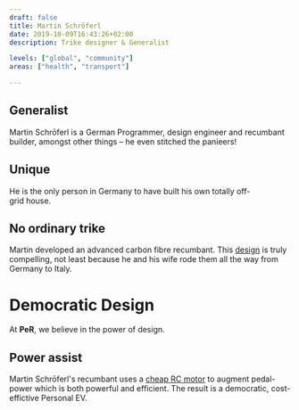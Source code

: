 ```yaml
---
draft: false
title: Martin Schrōferl
date: 2019-10-09T16:43:26+02:00
description: Trike designer & Generalist

levels: ["global", "community"]
areas: ["health", "transport"]

---
```


<!--
menu:
  knowledgeshare
-->

## Generalist

Martin Schrōferl is a German Programmer, design engineer and recumbant builder, amongst other things – he even stitched the panieers!

## Unique

He is the only person in Germany to have built his own totally off-grid&nbsp;house.

## No ordinary trike

Martin developed an advanced carbon fibre recumbant. This [design](https://www.youtube.com/channel/UC5C4TJ2zpJRwl9McnaSZrEg) is truly compelling, not least because he and his wife rode them all the way from Germany to&nbsp;Italy.

# Democratic Design

At **PeR**, we believe in the power of design. 

## Power assist

Martin Schrōferl's recumbant uses a [cheap RC motor](https://www.ebay.com/sch/i.html?_from=R40&_nkw=powerful%2Btorque%2BRC%2Bmotor&_sacat=0&rt=nc&_udlo=39&_udhi=99) to augment pedal-power which is both powerful and efficient. The result is a democratic, cost-effictive Personal&nbsp;EV.

